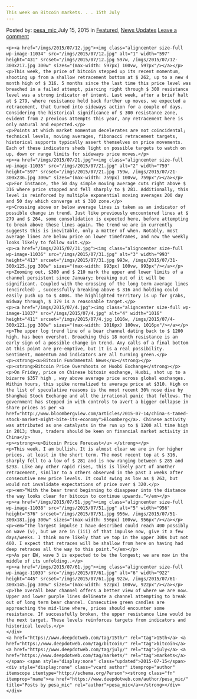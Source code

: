 ```yaml
---
This week on Bitcoin markets. . . 15th July
---
```

<article class="post-listing post-11033 post type-post status-publish format-standard has-post-thumbnail hentry  tag-15th tag-bitcoin tag-july tag-week">
    <div class="post-inner">
        <span>Posted by: <a href="https://www.deepdotweb.com/author/pesa_mic/" title="">pesa_mic </a></span>
    <span>July 15, 2015</span>
    <span>in <a href="https://www.deepdotweb.com/category/deepdot-news/" rel="category tag">Featured</a>, <a href="https://www.deepdotweb.com/category/news-updates/" rel="category tag">News Updates</a></span>
    <span><a href="https://www.deepdotweb.com/2015/07/15/this-week-on-bitcoin-markets-15th-july/#respond">Leave a comment</a></span>
    </p>
    <div class="clear"></div>
    
    <p><a href="/imgs/2015/07/12.jpg"><img class="aligncenter size-full wp-image-11034" src="/imgs/2015/07/12.jpg" alt="1" width="597" height="431" srcset="/imgs/2015/07/12.jpg 597w, /imgs/2015/07/12-300x217.jpg 300w" sizes="(max-width: 597px) 100vw, 597px"/></a></p>
    <p>This week, the price of bitcoin stepped up its recent momentum, shooting up from a shallow retracement bottom at $ 262, up to a new 4 month high of $ 316. 5 months since the last time this price level was breached in a failed attempt, piercing right through $ 300 resistance level was a strong indicator of intent. Last week, after a brief halt at $ 279, where resistance held back further up moves, we expected a retracement, that turned into sideways action for a couple of days. Considering the historical significance of $ 300 resistance zone, evident from 2 previous attempts this year, any retracement here is only natural and expected.</p>
    <p>Points at which market momentum decelerates are not coincidental; technical levels, moving averages, fibonacci retracement targets, historical supports typically assert themselves on price movements. Each of these indicators sheds light on possible targets to watch on up, down or range limits for sideways price moves.</p>
    <p><a href="/imgs/2015/07/21.jpg"><img class="aligncenter size-full wp-image-11035" src="/imgs/2015/07/21.jpg" alt="2" width="759" height="597" srcset="/imgs/2015/07/21.jpg 759w, /imgs/2015/07/21-300x236.jpg 300w" sizes="(max-width: 759px) 100vw, 759px"/></a></p>
    <p>For instance, the 50 day simple moving average cuts right above $ 316 where price stopped and fell sharply to $ 281. Additionally, this level is reinforced by multiple exponential moving averages 200 day and 50 day which converge at $ 310 zone.</p>
    <p>Crossing above or below average lines is taken as an indicator of possible change in trend. Just like previously encountered lines at $ 279 and $ 264, some consolidation is expected here, before attempting to break above these lines again. The trend we are in currently suggests this is inevitable, only a matter of when. Notably, most average lines are below price on lower timeframes, and now the weekly looks likely to follow suit.</p>
    <p><a href="/imgs/2015/07/31.jpg"><img class="aligncenter size-full wp-image-11036" src="/imgs/2015/07/31.jpg" alt="3" width="993" height="413" srcset="/imgs/2015/07/31.jpg 993w, /imgs/2015/07/31-300x125.jpg 300w" sizes="(max-width: 993px) 100vw, 993px"/></a></p>
    <p>Zooming out, $300 and $ 210 mark the upper and lower limits of a channel persistent since January; breaking out of it will be significant. Coupled with the crossing of the long term average lines (encircled) , successfully breaking above $ 316 and holding could easily push up to $ 400s. The highlighted territory is up for grabs, midway through, $ 379 is a reasonable target.</p>
    <p><a href="/imgs/2015/07/4.jpg"><img class="aligncenter size-full wp-image-11037" src="/imgs/2015/07/4.jpg" alt="4" width="1016" height="411" srcset="/imgs/2015/07/4.jpg 1016w, /imgs/2015/07/4-300x121.jpg 300w" sizes="(max-width: 1016px) 100vw, 1016px"/></a></p>
    <p>The upper log trend line of a bear channel dating back to $ 1200 high, has been overshot. Broaching this 18 month resistance is an early sign of a possible change in trend. Any calls of a final bottom at this point are pre-emptive, but it is a real possibility. Sentiment, momentum and indicators are all turning green.</p>
    <p><strong><u>Bitcoin Fundamental News</u></strong></p>
    <p><strong>Bitcoin Price Overshoots on Huobi Exchange</strong></p>
    <p>On Friday, price on Chinese bitcoin exchange, Huobi, shot up to a bizarre $357 high , way above average price across global exchanges. Within hours, this spike normalized to average price at $310. High on the list of speculative reasons is the most recent 30% nose dive by Shanghai Stock Exchange and all the irrational panic that follows. The government has stepped in with controls to avert a bigger collapse in share prices as per <a href="http://www.bloombergview.com/articles/2015-07-14/china-s-tamed-stock-market-might-bite-its-economy">Bloomberg</a>. Chinese activity was attributed as one catalysts in the run up to $ 1200 all time high in 2013; thus, traders should be keen on financial market activity in China</p>
    <p><strong><u>Bitcoin Price Forecast</u> </strong></p>
    <p>This week, I am bullish. It is almost clear we are in for higher prices, at least in the short term. The most recent top at $ 316, sharply fell to a low of $ 281 and is now ranging between $ 285 and $293. Like any other rapid rises, this is likely part of another retracement, similar to a others observed in the past 3 weeks after consecutive new price levels. It could swing as low as $ 263, but would not invalidate expectations of price over $ 320.</p>
    <p><em>“With the bear trend beginning to disappear into the distance the way looks clear for bitcoin to continue upwards.”</em></p>
    <p><a href="/imgs/2015/07/51.jpg"><img class="aligncenter size-full wp-image-11038" src="/imgs/2015/07/51.jpg" alt="5" width="956" height="576" srcset="/imgs/2015/07/51.jpg 956w, /imgs/2015/07/51-300x181.jpg 300w" sizes="(max-width: 956px) 100vw, 956px"/></a></p>
    <p><em>“The largest impulse I have described could reach 400 possibly on wave (v), but we are in (iii) of that impulse now, give it a few days/weeks. I think more likely that we top in the upper 300s but not 400. I expect that retraces will be shallow from here on having had deep retraces all the way to this point.”</em></p>
    <p>As per EW, wave 3 is expected to be the longest; we are now in the middle of its unfolding..</p>
    <p><a href="/imgs/2015/07/61.jpg"><img class="aligncenter size-full wp-image-11039" src="/imgs/2015/07/61.jpg" alt="6" width="922" height="445" srcset="/imgs/2015/07/61.jpg 922w, /imgs/2015/07/61-300x145.jpg 300w" sizes="(max-width: 922px) 100vw, 922px"/></a></p>
    <p>The overall bear channel offers a better view of where we are now. Upper and lower purple lines delineate a channel attempting to break out of long term bear channel. Consecutive green candles are approaching the mid-line where, prices should encounter some resistance. If successfully broken, the upper resistance line would be the next target. These levels reinforces targets from indicators and historical levels.</p>
    </div>
    <a href="https://www.deepdotweb.com/tag/15th/" rel="tag">15th</a> <a href="https://www.deepdotweb.com/tag/bitcoin/" rel="tag">bitcoin</a> <a href="https://www.deepdotweb.com/tag/july/" rel="tag">july</a> <a href="https://www.deepdotweb.com/tag/markets/" rel="tag">markets</a> </span> <span style="display:none" class="updated">2015-07-15</span>
    <div style="display:none" class="vcard author" itemprop="author" itemscope itemtype="http://schema.org/Person"><strong class="fn" itemprop="name"><a href="https://www.deepdotweb.com/author/pesa_mic/" title="Posts by pesa_mic" rel="author">pesa_mic</a></strong></div>
    </div>
</article>

